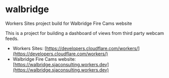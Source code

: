 # walbridge
Workers Sites project build for Walbridge Fire Cams website

This is a project for building a dashboard of views from third party webcam feeds.

* Workers Sites: [https://developers.cloudflare.com/workers/](https://developers.cloudflare.com/workers/)
* Walbridge Fire Cams website: [https://walbridge.sjaconsulting.workers.dev](https://walbridge.sjaconsulting.workers.dev)
